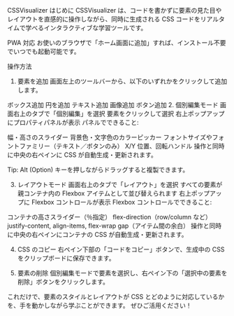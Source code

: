 CSSVisualizer
はじめに
CSSVisualizer は、コードを書かずに要素の見た目やレイアウトを直感的に操作しながら、同時に生成される CSS コードをリアルタイムで学べるインタラクティブな学習ツールです。

PWA 対応
お使いのブラウザで「ホーム画面に追加」すれば、インストール不要でいつでも起動可能です。

操作方法

1. 要素を追加
   画面左上のツールバーから、以下のいずれかをクリックして追加します。

ボックス追加
円を追加
テキスト追加
画像追加
ボタン追加 2. 個別編集モード
画面右上のタブで「個別編集」を選択
要素をクリックして選択
右上ポップアップにプロパティパネルが表示
パネルでできること:

幅・高さのスライダー
背景色・文字色のカラーピッカー
フォントサイズやフォントファミリー（テキスト／ボタンのみ）
X/Y 位置、回転ハンドル
操作と同時に中央の右ペインに CSS が自動生成・更新されます。

Tip:
Alt (Option) キーを押しながらドラッグすると複製できます。

3. レイアウトモード
   画面右上のタブで「レイアウト」を選択
   すべての要素が親コンテナ内の Flexbox アイテムとして並び替えられます
   右上ポップアップに Flexbox コントロールが表示
   Flexbox コントロールでできること:

コンテナの高さスライダー（％指定）
flex-direction（row/column など）
justify-content, align-items, flex-wrap
gap（アイテム間の余白）
操作と同時に中央の右ペインにコンテナの CSS が自動生成・更新されます。

4. CSS のコピー
   右ペイン下部の「コードをコピー」ボタンで、生成中の CSS をクリップボードに保存できます。

5. 要素の削除
   個別編集モードで要素を選択し、右ペイン下の「選択中の要素を削除」ボタンをクリックします。

これだけで、要素のスタイルとレイアウトが CSS とどのように対応しているかを、手を動かしながら学ぶことができます。
ぜひご活用ください！
